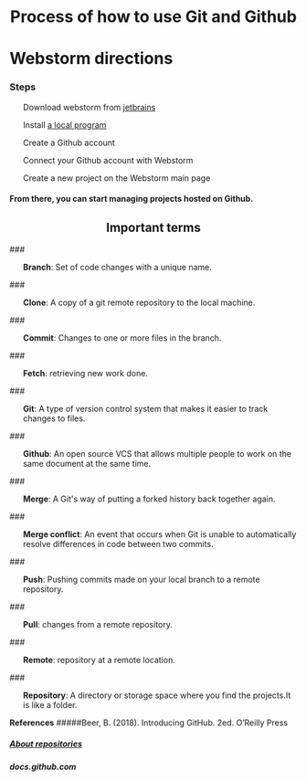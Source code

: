 # <div align="center">**Process of how to use Git and Github**</div>
# <div>Webstorm directions</div>
### **Steps**
<ul>
Download  webstorm from <a href="https://www.jetbrains.com/student/">jetbrains</a>
</ul>
<ul>Install <a href="https://git-scm.com/downloads">a local program</a></ul>
<ul>Create a Github account</ul>
<ul>Connect your Github account with Webstorm</ul>
<ul>Create a new project on the Webstorm main page</ul>

#### <div align="justify">From there, you can start managing projects hosted on Github.</div>
## <div align="center">**Important terms**</div>
###<ul>**Branch**: Set of code changes with a unique name.</ul>
###<ul>**Clone**: A copy of a git remote repository to the local machine.</ul>
###<ul>**Commit**: Changes to one or more files in the branch.</ul>
###<ul>**Fetch**: retrieving new work done.</ul>
###<ul>**Git**: A type of version control system that makes it easier to track changes to files.</ul>
###<ul>**Github**: An open source VCS that allows multiple people to work on the same document at the same time.</ul>
###<ul>**Merge**: A Git's way of putting a forked history back together again.</ul>
###<ul>**Merge conflict**: An event that occurs when Git is unable to automatically resolve differences in code between two commits.</ul>
###<ul>**Push**: Pushing commits made on your local branch to a remote repository.</ul>
###<ul>**Pull**: changes from a remote repository.</ul>
###<ul>**Remote**: repository at a remote location.</ul>
###<ul>**Repository**: A directory or storage space where you find the projects.It is like a folder.</ul>
**References**
#####Beer, B. (2018). Introducing GitHub. 2ed. O’Reilly Press
##### <a href="https://docs.github.com/en/free-pro-team@latest/github/creating-cloning-and-archiving-repositories/about-repositories">About repositories</a>
##### docs.github.com



